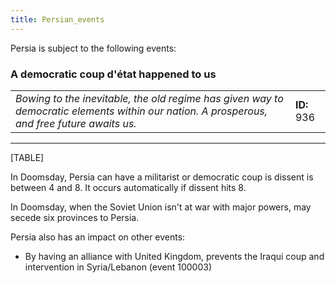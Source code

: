 ```yaml
---
title: Persian_events
---
```



Persia is subject to the following events:

###    A democratic coup d'état happened to us 

|                                                                                                                                             |             |
|---------------------------------------------------------------------------------------------------------------------------------------------|-------------|
| *Bowing to the inevitable, the old regime has given way to democratic elements within our nation. A prosperous, and free future awaits us.* | **ID:** 936 |

------------------------------------------------------------------------

[TABLE]

  
In Doomsday, Persia can have a militarist or democratic coup is dissent
is between 4 and 8. It occurs automatically if dissent hits 8.

In Doomsday, when the Soviet Union isn't at war with major powers, may
secede six provinces to Persia.

Persia also has an impact on other events:

-   By having an alliance with United Kingdom, prevents the Iraqui coup
    and intervention in Syria/Lebanon (event 100003)
